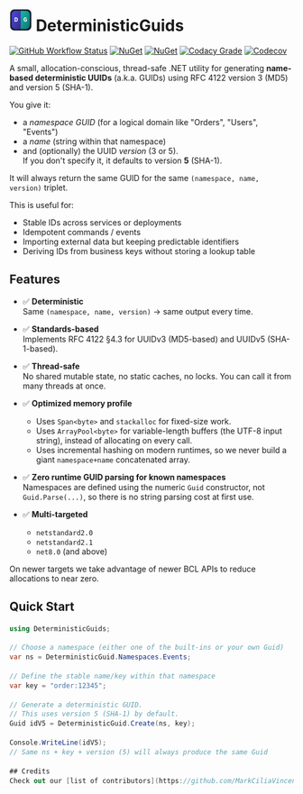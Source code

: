 ﻿# ![DeterministicGuids](https://raw.githubusercontent.com/MarkCiliaVincenti/DeterministicGuids/master/logo32.png)&nbsp;DeterministicGuids
[![GitHub Workflow Status](https://img.shields.io/github/actions/workflow/status/MarkCiliaVincenti/DeterministicGuids/dotnet.yml?branch=master&logo=github&style=flat)](https://actions-badge.atrox.dev/MarkCiliaVincenti/DeterministicGuids/goto?ref=master) [![NuGet](https://img.shields.io/nuget/v/DeterministicGuids?label=NuGet&logo=nuget&style=flat)](https://www.nuget.org/packages/DeterministicGuids) [![NuGet](https://img.shields.io/nuget/dt/DeterministicGuids?logo=nuget&style=flat)](https://www.nuget.org/packages/DeterministicGuids) [![Codacy Grade](https://img.shields.io/codacy/grade/67468ddafeca43ab9c1e4820551216f4?style=flat)](https://app.codacy.com/gh/MarkCiliaVincenti/DeterministicGuids/dashboard) [![Codecov](https://img.shields.io/codecov/c/github/MarkCiliaVincenti/DeterministicGuids?label=coverage&logo=codecov&style=flat)](https://app.codecov.io/gh/MarkCiliaVincenti/DeterministicGuids)

A small, allocation-conscious, thread-safe .NET utility for generating **name-based deterministic UUIDs** (a.k.a. GUIDs) using RFC 4122 version 3 (MD5) and version 5 (SHA-1).

You give it:
- a *namespace GUID* (for a logical domain like "Orders", "Users", "Events")
- a *name* (string within that namespace)
- and (optionally) the UUID *version* (3 or 5).  
  If you don't specify it, it defaults to version **5** (SHA-1).

It will always return the same GUID for the same `(namespace, name, version)` triplet.

This is useful for:
- Stable IDs across services or deployments
- Idempotent commands / events
- Importing external data but keeping predictable identifiers
- Deriving IDs from business keys without storing a lookup table

## Features
- ✅ **Deterministic**  
  Same `(namespace, name, version)` → same output every time.

- ✅ **Standards-based**  
  Implements RFC 4122 §4.3 for UUIDv3 (MD5-based) and UUIDv5 (SHA-1-based).

- ✅ **Thread-safe**  
  No shared mutable state, no static caches, no locks. You can call it from many threads at once.

- ✅ **Optimized memory profile**  
  - Uses `Span<byte>` and `stackalloc` for fixed-size work.
  - Uses `ArrayPool<byte>` for variable-length buffers (the UTF-8 input string), instead of allocating on every call.
  - Uses incremental hashing on modern runtimes, so we never build a giant `namespace+name` concatenated array.

- ✅ **Zero runtime GUID parsing for known namespaces**  
  Namespaces are defined using the numeric `Guid` constructor, not `Guid.Parse(...)`, so there is no string parsing cost at first use.

- ✅ **Multi-targeted**  
  - `netstandard2.0`
  - `netstandard2.1`
  - `net8.0` (and above)

On newer targets we take advantage of newer BCL APIs to reduce allocations to near zero.

## Quick Start
```csharp
using DeterministicGuids;

// Choose a namespace (either one of the built-ins or your own Guid)
var ns = DeterministicGuid.Namespaces.Events;

// Define the stable name/key within that namespace
var key = "order:12345";

// Generate a deterministic GUID.
// This uses version 5 (SHA-1) by default.
Guid idV5 = DeterministicGuid.Create(ns, key);

Console.WriteLine(idV5);
// Same ns + key + version (5) will always produce the same Guid

## Credits
Check out our [list of contributors](https://github.com/MarkCiliaVincenti/DeterministicGuids/blob/master/CONTRIBUTORS.md)!
